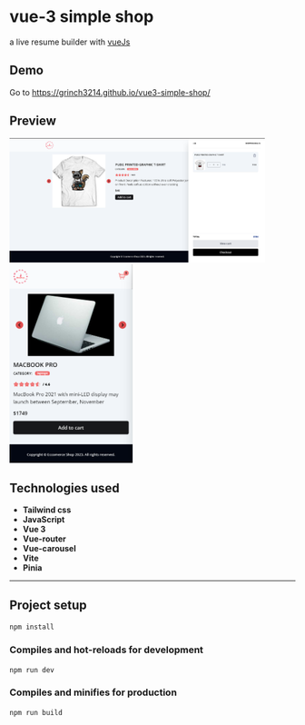 # vue-3 simple shop

a live resume builder with [vueJs](http://vuejs.org)

## Demo
 Go to https://grinch3214.github.io/vue3-simple-shop/

 ## Preview

<img src="https://github.com/Grinch3214/vue3-simple-shop/blob/main/screenshots/2.png" width="450" /><img src="https://github.com/Grinch3214/vue3-simple-shop/blob/main/screenshots/3.png" height="350" />

## Technologies used

- **Tailwind css**
- **JavaScript**
- **Vue 3**
- **Vue-router**
- **Vue-carousel**
- **Vite**
- **Pinia**

---

## Project setup
```
npm install
```

### Compiles and hot-reloads for development
```
npm run dev
```

### Compiles and minifies for production
```
npm run build
```

